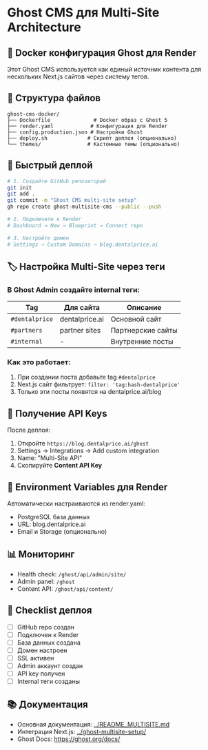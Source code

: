 # Ghost CMS для Multi-Site Architecture

## 🐳 Docker конфигурация Ghost для Render

Этот Ghost CMS используется как единый источник контента для нескольких Next.js сайтов через систему тегов.

## 📁 Структура файлов

```
ghost-cms-docker/
├── Dockerfile              # Docker образ с Ghost 5
├── render.yaml            # Конфигурация для Render
├── config.production.json # Настройки Ghost
├── deploy.sh             # Скрипт деплоя (опционально)
└── themes/               # Кастомные темы (опционально)
```

## 🚀 Быстрый деплой

```bash
# 1. Создайте GitHub репозиторий
git init
git add .
git commit -m "Ghost CMS multi-site setup"
gh repo create ghost-multisite-cms --public --push

# 2. Подключите к Render
# Dashboard → New → Blueprint → Connect repo

# 3. Настройте домен
# Settings → Custom Domains → blog.dentalprice.ai
```

## 🏷️ Настройка Multi-Site через теги

### В Ghost Admin создайте internal теги:

| Tag | Для сайта | Описание |
|-----|-----------|----------|
| `#dentalprice` | dentalprice.ai | Основной сайт |
| `#partners` | partner sites | Партнерские сайты |
| `#internal` | - | Внутренние посты |

### Как это работает:

1. При создании поста добавьте tag `#dentalprice`
2. Next.js сайт фильтрует: `filter: 'tag:hash-dentalprice'`
3. Только эти посты появятся на dentalprice.ai/blog

## 🔑 Получение API Keys

После деплоя:
1. Откройте `https://blog.dentalprice.ai/ghost`
2. Settings → Integrations → Add custom integration
3. Name: "Multi-Site API"
4. Скопируйте **Content API Key**

## 🔧 Environment Variables для Render

Автоматически настраиваются из render.yaml:
- PostgreSQL база данных
- URL: blog.dentalprice.ai
- Email и Storage (опционально)

## 📊 Мониторинг

- Health check: `/ghost/api/admin/site/`
- Admin panel: `/ghost`
- Content API: `/ghost/api/content/`

## 🚦 Checklist деплоя

- [ ] GitHub repo создан
- [ ] Подключен к Render
- [ ] База данных создана
- [ ] Домен настроен
- [ ] SSL активен
- [ ] Admin аккаунт создан
- [ ] API key получен
- [ ] Internal теги созданы

## 📚 Документация

- Основная документация: [../README_MULTISITE.md](../README_MULTISITE.md)
- Интеграция Next.js: [../ghost-multisite-setup/](../ghost-multisite-setup/)
- Ghost Docs: https://ghost.org/docs/